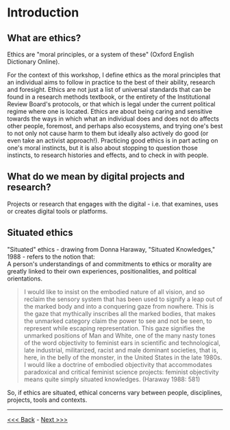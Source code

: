# Introduction

## What are ethics?

Ethics are "moral principles, or a system of these" (Oxford English Dictionary Online). 

For the context of this workshop, I define ethics as the moral principles that an individual aims to follow in practice to the best of their ability, research and foresight. Ethics are not just a list of universal standards that can be found in a research methods textbook, or the entirety of the Institutional Review Board's protocols, or that which is legal under the current political regime where one is located. Ethics are about being caring and sensitive towards the ways in which what an individual does and does not do affects other people, foremost, and perhaps also ecosystems, and trying one's best to not only not cause harm to them but ideally also actively do good (or even take an activist approach!). Practicing good ethics is in part acting on one's moral instincts, but it is also about stopping to question those instincts, to research histories and effects, and to check in with people.  

## What do we mean by digital projects and research?

Projects or research that engages with the digital - i.e. that examines, uses or creates digital tools or platforms.  

## Situated ethics  

"Situated" ethics - drawing from Donna Haraway, "Situated Knowledges," 1988 - refers to the notion that:  
A person's understandings of and commitments to ethics or morality are greatly linked to their own experiences, positionalities, and political orientations. 

> I would like to insist on the embodied nature of all vision, and so reclaim the sensory system that has been used to signify a leap out of the marked body and into a conquering gaze from nowhere. This is the gaze that mythically inscribes all the marked bodies, that makes the unmarked category claim the power to see and not be seen, to represent while escaping representation. This gaze signifies the unmarked positions of Man and White, one of the many nasty tones of the word objectivity to feminist ears in scientific and technological, late industrial, militarized, racist and male dominant societies, that is, here, in the belly of the monster, in the United States in the late 1980s. I would like a doctrine of embodied objectivity  that accommodates paradoxical and critical feminist science projects: feminist objectivity means quite simply situated knowledges. (Haraway 1988: 581)  

So, if ethics are situated, ethical concerns vary between people, disciplines, projects, tools and contexts.    

******

[<<< Back](README.md) - [Next >>>](institutional.md)






